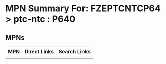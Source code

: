 



# MPN Summary For: FZEPTCNTCP64 > ptc-ntc : P640

## MPNs
  

|MPN|Direct Links|Search Links|
| :--- | :--- | :--- |
||||
